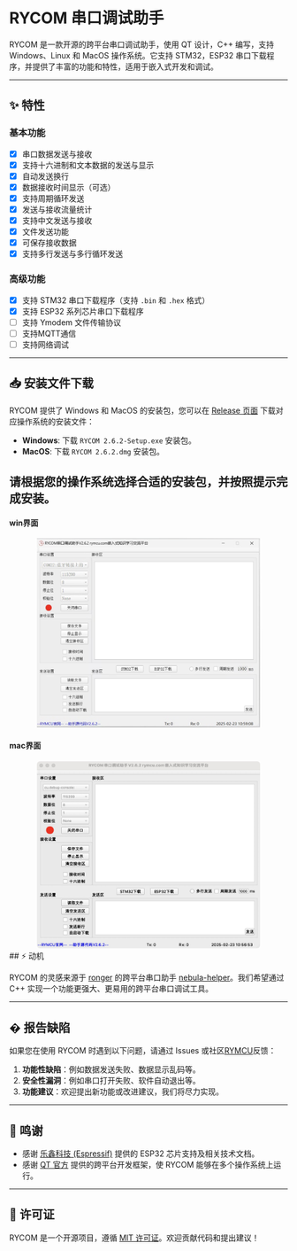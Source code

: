 # RYCOM 串口调试助手

RYCOM 是一款开源的跨平台串口调试助手，使用 QT 设计，C++ 编写，支持 Windows、Linux 和 MacOS 操作系统。它支持 STM32，ESP32 串口下载程序，并提供了丰富的功能和特性，适用于嵌入式开发和调试。

---
## ✨ 特性

### 基本功能
- [x] 串口数据发送与接收
- [x] 支持十六进制和文本数据的发送与显示
- [x] 自动发送换行
- [x] 数据接收时间显示（可选）
- [x] 支持周期循环发送
- [x] 发送与接收流量统计
- [x] 支持中文发送与接收
- [x] 文件发送功能
- [x] 可保存接收数据
- [x] 支持多行发送与多行循环发送

### 高级功能  
- [x] 支持 STM32 串口下载程序（支持 `.bin` 和 `.hex` 格式）  
- [x] 支持 ESP32 系列芯片串口下载程序  
- [ ] 支持 Ymodem 文件传输协议  
- [ ] 支持MQTT通信  
- [ ] 支持网络调试  

---
## 📥 安装文件下载

RYCOM 提供了 Windows 和 MacOS 的安装包，您可以在 [Release 页面](https://github.com/rymcu/RYCOM/releases/tag/2.6.2) 下载对应操作系统的安装文件：

- **Windows**: 下载 `RYCOM 2.6.2-Setup.exe` 安装包。
- **MacOS**: 下载 `RYCOM 2.6.2.dmg` 安装包。

请根据您的操作系统选择合适的安装包，并按照提示完成安装。
---
#### win界面
<div align="center">
  <img src="images/RYCOM-win.png" alt="Logo" width="80%">
</div>

#### mac界面
<div align="center">
  <img src="images/RYCOM-mac.png" alt="Logo" width="80%">
</div>
## ⚡ 动机

RYCOM 的灵感来源于 [ronger](https://github.com/ronger) 的跨平台串口助手 [nebula-helper](https://github.com/ronger/nebula-helper)。我们希望通过 C++ 实现一个功能更强大、更易用的跨平台串口调试工具。

---

## � 报告缺陷

如果您在使用 RYCOM 时遇到以下问题，请通过 Issues 或社区[RYMCU](https://rymcu.com)反馈：
1. **功能性缺陷**：例如数据发送失败、数据显示乱码等。
2. **安全性漏洞**：例如串口打开失败、软件自动退出等。
3. **功能建议**：欢迎提出新功能或改进建议，我们将尽力实现。

---

## 🙏 鸣谢

- 感谢 [乐鑫科技 (Espressif)](https://www.espressif.com/) 提供的 ESP32 芯片支持及相关技术文档。
- 感谢 [QT 官方](https://www.qt.io/) 提供的跨平台开发框架，使 RYCOM 能够在多个操作系统上运行。

---

## 📄 许可证

RYCOM 是一个开源项目，遵循 [MIT 许可证](LICENSE)。欢迎贡献代码和提出建议！
